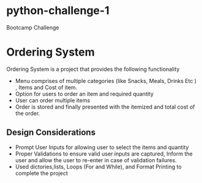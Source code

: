 # python-challenge-1
Bootcamp Challenge

# Ordering System

Ordering System is a project that provides the following functionality
- Menu comprises of multiple categories (like Snacks, Meals, Drinks Etc ) , Items and Cost of item.
- Option for users to order an item and required quantity
- User can order multiple items
- Order is stored and finally presented with the itemized and total cost of the order.

## Design Considerations

- Prompt User Inputs for allowing user to select the items and quantity
- Proper Validations to ensure valid user inputs are captured, Inform the user and allow the user to re-enter in case of validation failures.
- Used dictories,lists, Loops (For and While), and Format Printing to complete the project